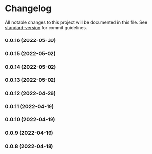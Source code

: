 # Changelog

All notable changes to this project will be documented in this file. See [standard-version](https://github.com/conventional-changelog/standard-version) for commit guidelines.

### 0.0.16 (2022-05-30)

### 0.0.15 (2022-05-02)

### 0.0.14 (2022-05-02)

### 0.0.13 (2022-05-02)

### 0.0.12 (2022-04-26)

### 0.0.11 (2022-04-19)

### 0.0.10 (2022-04-19)

### 0.0.9 (2022-04-19)

### 0.0.8 (2022-04-18)
